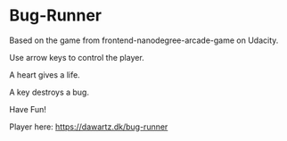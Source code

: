 Bug-Runner
===========
Based on the game from frontend-nanodegree-arcade-game on Udacity.

Use arrow keys to control the player.

A heart gives a life.

A key destroys a bug.

Have Fun!

Player here: https://dawartz.dk/bug-runner
